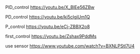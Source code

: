 PID_control 
https://youtu.be/X_BlEe56ZBw

PD_control
https://youtu.be/ki5clgjUm1Q

P_control
https://youtu.be/eCj-ZBBX2o8

first_control
https://youtu.be/Zshax9PddMs

use sensor
https://www.youtube.com/watch?v=BXNLPStl7U4
